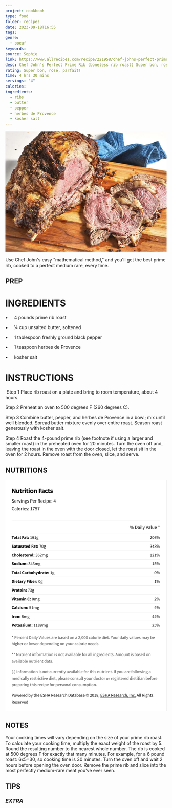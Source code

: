 ```yaml
---
project: cookbook
type: food
folder: recipes
date: 2023-09-18T16:55
tags: 
genre:
  - boeuf
keywords: 
source: Sophie
link: https://www.allrecipes.com/recipe/221958/chef-johns-perfect-prime-rib/
desc: Chef John's Perfect Prime Rib (boneless rib roast) Super bon, rosé, parfait!
rating: Super bon, rosé, parfait!
time: 4 hrs 30 mins
servings: "4"
calories: 
ingredients:
  - ribs
  - butter
  - pepper
  - herbes de Provence
  - kosher salt
---
```


![IMAGE](image_82.png)


Use Chef John's easy "mathematical method," and you'll get the best prime rib, cooked to a perfect medium rare, every time.


## PREP


# INGREDIENTS

•     4 pounds prime rib roast

•     ¼ cup unsalted butter, softened

•     1 tablespoon freshly ground black pepper

•     1 teaspoon herbes de Provence

•     kosher salt


# INSTRUCTIONS

 Step 1 Place rib roast on a plate and bring to room temperature, about 4 hours.  

Step 2 Preheat an oven to 500 degrees F (260 degrees C).  

Step 3 Combine butter, pepper, and herbes de Provence in a bowl; mix until well blended. Spread butter mixture evenly over entire roast. Season roast generously with kosher salt.  

Step 4 Roast the 4-pound prime rib (see footnote if using a larger and smaller roast) in the preheated oven for 20 minutes. Turn the oven off and, leaving the roast in the oven with the door closed, let the roast sit in the oven for 2 hours. Remove roast from the oven, slice, and serve.


## NUTRITIONS

![IMAGE](image_81.png)




## NOTES

Your cooking times will vary depending on the size of your prime rib roast. To calculate your cooking time, multiply the exact weight of the roast by 5. Round the resulting number to the nearest whole number. The rib is cooked at 500 degrees F for exactly that many minutes. For example, for a 6 pound roast: 6x5=30, so cooking time is 30 minutes. Turn the oven off and wait 2 hours before opening the oven door. Remove the prime rib and slice into the most perfectly medium-rare meat you've ever seen.

## TIPS



### *EXTRA*



